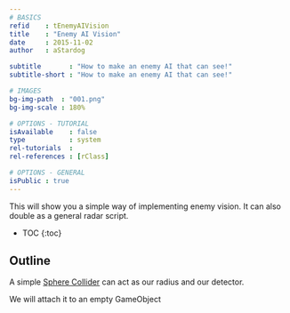 ```yaml
---
# BASICS
refid    : tEnemyAIVision
title    : "Enemy AI Vision"
date     : 2015-11-02
author   : aStardog

subtitle       : "How to make an enemy AI that can see!"
subtitle-short : "How to make an enemy AI that can see!"

# IMAGES
bg-img-path  : "001.png"
bg-img-scale : 180%

# OPTIONS - TUTORIAL
isAvailable    : false
type           : system
rel-tutorials  : 
rel-references : [rClass]

# OPTIONS - GENERAL
isPublic : true
---
```

This will show you a simple way of implementing enemy vision. It can also double as a general radar script.

* TOC
{:toc}

## Outline

A simple <a href="#" class="external">Sphere Collider</a> can act as our radius and our detector.

We will attach it to an empty GameObject